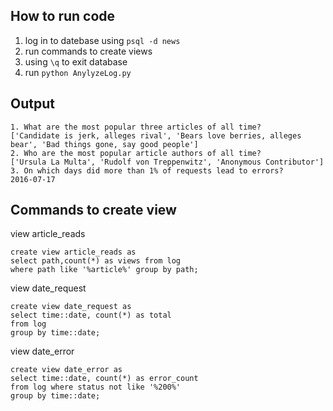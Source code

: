 ## How to run code
1. log in to datebase using `psql -d news`
2. run commands to create views
3. using `\q` to exit database
4. run `python AnylyzeLog.py`

## Output

```
1. What are the most popular three articles of all time?
['Candidate is jerk, alleges rival', 'Bears love berries, alleges bear', 'Bad things gone, say good people']
2. Who are the most popular article authors of all time?
['Ursula La Multa', 'Rudolf von Treppenwitz', 'Anonymous Contributor']
3. On which days did more than 1% of requests lead to errors?
2016-07-17
```

## Commands to create view

view article_reads
```
create view article_reads as 
select path,count(*) as views from log
where path like '%article%' group by path;
```

view date_request
```
create view date_request as 
select time::date, count(*) as total
from log 
group by time::date;
```

view date_error
```
create view date_error as 
select time::date, count(*) as error_count
from log where status not like '%200%'
group by time::date;
```